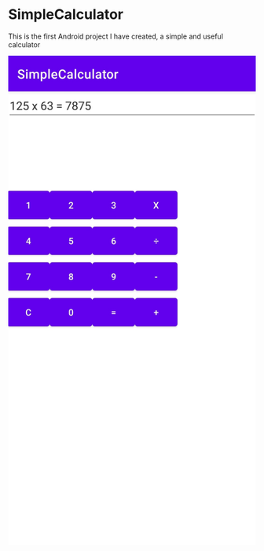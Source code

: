 # SimpleCalculator

This is the first Android project I have created, a simple and useful calculator

![screenshot](./screenshot.jpg)